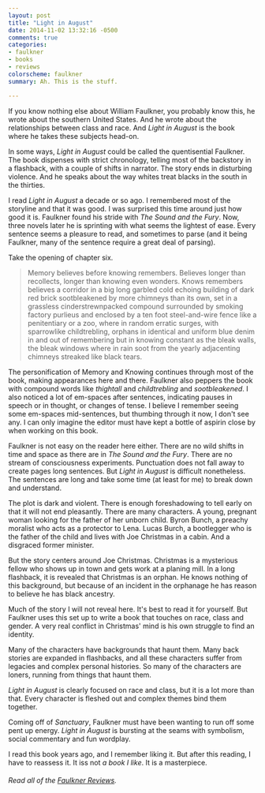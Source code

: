 ```yaml
---
layout: post
title: "Light in August"
date: 2014-11-02 13:32:16 -0500
comments: true
categories:
- faulkner
- books
- reviews
colorscheme: faulkner
summary: Ah. This is the stuff.

---
```



If you know nothing else about William Faulkner, you probably know this, he wrote about the southern United States. And he wrote about the relationships between class and race. And *Light in August* is the book where he takes these subjects head-on.

In some ways, *Light in August* could be called the quentisential Faulkner.  The book dispenses with strict chronology, telling most of the backstory in a flashback, with a couple of shifts in narrator. The story ends in disturbing violence. And he speaks about the way whites treat blacks in the south in the thirties.

I read *Light in August* a decade or so ago. I remembered most of the storyline and that it was good. I was surprised this time around just how good it is. Faulkner found his stride with *The Sound and the Fury*. Now, three novels later he is sprinting with what seems the lightest of ease. Every sentence seems a pleasure to read, and sometimes to parse (and it being Faulkner, many of the sentence require a great deal of parsing).

Take the opening of chapter six.

> Memory believes before knowing remembers. Believes longer than recollects, longer than knowing even wonders. Knows remembers believes a corridor in a big long garbled cold echoing building of dark red brick sootbleakened by more chimneys than its own, set in a grassless cinderstrewnpacked compound surrounded by smoking factory purlieus and enclosed by a ten foot steel-and-wire fence like a penitentiary or a zoo, where in random erratic surges, with sparrowlike childtrebling, orphans in identical and uniform blue denim in and out of remembering but in knowing constant as the bleak walls, the bleak windows where in rain soot from the yearly adjacenting chimneys streaked like black tears.

The personification of Memory and Knowing continues through most of the book, making appearances here and there. Faulkner also peppers the book with compound words like *thightall* and *childtrebling* and *sootbleakened*. I also noticed a lot of em-spaces after sentences, indicating pauses in speech or in thought, or changes of tense. I believe I remember seeing some em-spaces mid-sentences, but thumbing through it now, I don't see any. I can only imagine the editor must have kept a bottle of aspirin close by when working on this book.

Faulkner is not easy on the reader here either. There are no wild shifts in time and space as there are in *The Sound and the Fury*. There are no stream of consciousness experiments. Punctuation does not fall away to create pages long sentences. But *Light in August* is difficult nonetheless. The sentences are long and take some time (at least for me) to break down and understand.

The plot is dark and violent. There is enough foreshadowing to tell early on that it will not end pleasantly. There are many characters. A young, pregnant woman looking for the father of her unborn child. Byron Bunch, a preachy moralist who acts as a protector to Lena. Lucas Burch, a bootlegger who is the father of the child and lives with Joe Christmas in a cabin. And a disgraced former minister.

But the story centers around Joe Christmas. Christmas is a mysterious fellow who shows up in town and gets work at a planing mill. In a long flashback, it is revealed that Christmas is an orphan. He knows nothing of this background, but because of an incident in the orphanage he has reason to believe he has black ancestry.

Much of the story I will not reveal here. It's best to read it for yourself. But Faulkner uses this set up to write a book that touches on race, class and gender. A very real conflict in Christmas' mind is his own struggle to find an identity. 

Many of the characters have backgrounds that haunt them. Many back stories are expanded in flashbacks, and all these characters suffer from legacies and complex personal histories. So many of the characters are loners, running from things that haunt them.

*Light in August* is clearly focused on race and class, but it is a lot more than that. Every character is fleshed out and complex themes bind them together.

Coming off of *Sanctuary*, Faulkner must have been wanting to run off some pent up energy. *Light in August* is bursting at the seams with symbolism, social commentary and fun wordplay.

I read this book years ago, and I remember liking it. But after this reading, I have to reassess it. It iss not *a book I like*. It is a masterpiece.

###### Read all of the [Faulkner Reviews](/faulkner/). 